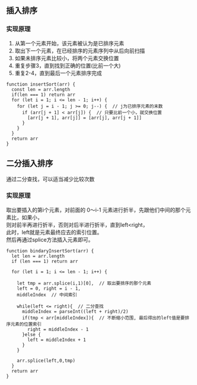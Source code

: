 ## 插入排序
### 实现原理
1. 从第一个元素开始，该元素被认为是已排序元素<br>
2. 取出下一个元素，在已经排序的元素序列中从后向前扫描
3. 如果未排序元素比较小，将两个元素交换位置<br>
4. 重复步骤3，直到找到正确的位置(比前一个大)
5. 重复2-4，直到最后一个元素排序完成

```
function insertSort(arr) {
  const len = arr.length
  if(len === 1) return arr
  for (let i = 1; i <= len - 1; i++) {
    for (let j = i - 1; j >= 0; j--) {  // j为已排序元素的末数
      if (arr[j + 1] < arr[j]) {  // 只要比前一个小，就交换位置
        [arr[j + 1], arr[j]] = [arr[j], arr[j + 1]]
      }
    }
  }
  return arr
}
```
## 二分插入排序
通过二分查找，可以适当减少比较次数
### 实现原理
取出要插入的第i个元素，对前面的 0～i-1 元素进行折半，先跟他们中间的那个元素比，如果小，<br>
则对前半再进行折半，否则对后半进行折半，直到left<right，<br>
此时，left就是元素最终应去的索引位置。<br>
然后再通过splice方法插入元素即可。
```
function bindaryInsertSort(arr) {
  let len = arr.length
  if (len === 1) return arr
  
  for (let i = 1; i <= len - 1; i++) {
  
    let tmp = arr.splice(i,1)[0],  // 取出要排序的那个元素
    left = 0, right = i - 1,
    middleIndex  // 中间索引
    
    while(left <= right){  // 二分查找
      middleIndex = parseInt((left + right)/2)
      if(tmp < arr[middleIndex]){  // 不断缩小范围, 最后得出的left值是要排序元素的位置索引
        right = middleIndex - 1
      }else {
        left = middleIndex + 1
      }
    }
    
    arr.splice(left,0,tmp)
  }
  return arr
}
```

